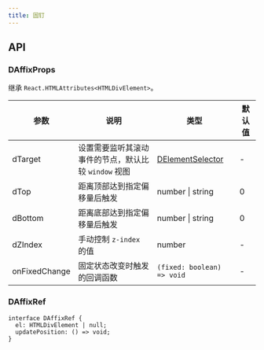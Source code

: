 ```yaml
---
title: 固钉
---
```


## API

### DAffixProps

继承 `React.HTMLAttributes<HTMLDivElement>`。

<!-- prettier-ignore-start -->
| 参数 | 说明 | 类型 | 默认值 | 
| --- | --- | --- | --- | 
| dTarget | 设置需要监听其滚动事件的节点，默认比较 `window` 视图 | [DElementSelector](/components/Interface#DElementSelector) | - |
| dTop | 距离顶部达到指定偏移量后触发 | number \| string | 0 |
| dBottom | 距离底部达到指定偏移量后触发 | number \| string | 0 |
| dZIndex | 手动控制 `z-index` 的值 | number | - |
| onFixedChange | 固定状态改变时触发的回调函数 | `(fixed: boolean) => void` | - | 
<!-- prettier-ignore-end -->

### DAffixRef

```tsx
interface DAffixRef {
  el: HTMLDivElement | null;
  updatePosition: () => void;
}
```
